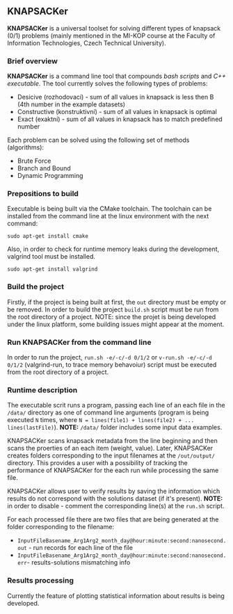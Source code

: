 ## KNAPSACKer

**KNAPSACKer** is a universal toolset for solving different types of knapsack (0/1) problems (mainly mentioned in the MI-KOP course at the Faculty of Information Technologies, Czech Technical University).

### Brief overview

**KNAPSACKer** is a command line tool that compounds *bash scripts* and *C++ executable*. The tool currently solves the following types of problems:
* Desicive (rozhodovací) - sum of all values in knapsack is less then B (4th number in the example datasets)
* Constructive (konstruktivní) - sum of all values in knapsack is optimal
* Exact (exaktní) - sum of all values in knapsack has to match predefined number

Each problem can be solved using the following set of methods (algorithms):
* Brute Force
* Branch and Bound
* Dynamic Programming

### Prepositions to build

Executable is being built via the CMake toolchain. The toolchain can be installed from the command line at the linux environment with the next command:

`sudo apt-get install cmake`

Also, in order to check for runtime memory leaks during the development, valgrind tool must be installed.

`sudo apt-get install valgrind`

### Build the project

Firstly, if the project is being built at first, the `out` directory must be empty or be removed. In order to build the project `build.sh` script must be run from the root directory of a project. 
NOTE: since the projet is being developed under the linux platform, some building issues might appear at the moment.

### Run KNAPSACKer from the command line

In order to run the project, `run.sh -e/-c/-d 0/1/2` or `v-run.sh -e/-c/-d 0/1/2` (valgrind-run, to trace memory behavoiur) script must be executed from the root directory of a project.

### Runtime description

The executable scrit runs a program, passing each line of an each file in the `/data/` directory as one of command line arguments (program is being executed `N` times, where `N = lines(file1) + lines(file2) + ... lines(lastFile)`). **NOTE:** `/data/` folder includes some input data examples. 

KNAPSACKer scans knapsack metadata from the line beginning and then scans the proerties of an each item (weight, value). Later, KNAPSACKer creates folders corresponding to the input filenames at the `/out/output/` directory. This provides a user with a possibility of tracking the performance of KNAPSACKer for the each run while processing the same file. 

KNAPSACKer allows user to verify results by saving the information which results do not correspond with the solutions dataset (if it's present). **NOTE:** in order to disable - comment the corresponding line(s) at the `run.sh` script.

For each processed file there are two files that are being generated at the folder corresponding to the filename:
 * `InputFileBasename_Arg1Arg2_month_day@hour:minute:second:nanosecond.out` - run records for each line of the file
 * `InputFileBasename_Arg1Arg2_month_day@hour:minute:second:nanosecond.err`- results-solutions mismatching info

### Results processing

Currently the feature of plotting statistical information about results is being developed.




